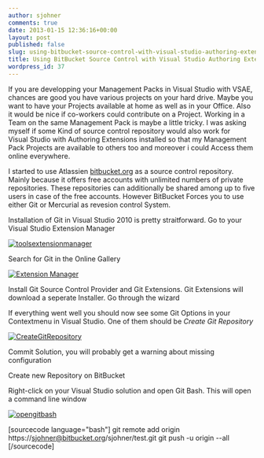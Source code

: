 ```yaml
---
author: sjohner
comments: true
date: 2013-01-15 12:36:16+00:00
layout: post
published: false
slug: using-bitbucket-source-control-with-visual-studio-authoring-extensions-vsae
title: Using BitBucket Source Control with Visual Studio Authoring Extensions (VSAE)
wordpress_id: 37
---
```


If you are developping your Management Packs in Visual Studio with VSAE, chances are good you have various projects on your hard drive. Maybe you want to have your Projects available at home as well as in your Office. Also it would be nice if co-workers could contribute on a Project. Working in a Team on the same Management Pack is maybe a little tricky. I was asking myself if some Kind of source control repository would also work for Visual Studio with Authoring Extensions installed so that my Management Pack Projects are available to others too and moreover i could Access them online everywhere.

I started to use Atlassien [bitbucket.org](http://www.bitbucket.org/) as a source control repository. Mainly because it offers free accounts with unlimited numbers of private repositories. These repositories can additionally be shared among up to five users in case of the free accounts. However BitBucket Forces you to use either Git or Mercurial as revesion control System.

Installation of Git in Visual Studio 2010 is pretty straitforward. Go to your Visual Studio Extension Manager

[![toolsextensionmanager](/images/toolsextensionmanager1.png?w=250)](/images/toolsextensionmanager1.png)

Search for Git in the Online Gallery

[![Extension Manager](/images/extensionmanager.png?w=460)](/images/extensionmanager.png)

Install Git Source Control Provider and Git Extensions. Git Extensions will download a seperate Installer. Go through the wizard

If everything went well you should now see some Git Options in your Contextmenu in Visual Studio. One of them should be _Create Git Repository_

[![CreateGitRepository](/images/creategitrepository.png?w=285)](/images/creategitrepository.png)

Commit Solution, you will probably get a warning about missing configuration

Create new Repository on BitBucket





Right-click on your Visual Studio solution and open Git Bash. This will open a command line window

[![opengitbash](/images/opengitbash.png?w=300)](/images/opengitbash.png)

[sourcecode language="bash"]
git remote add origin https://sjohner@bitbucket.org/sjohner/test.git
git push -u origin --all
[/sourcecode]
